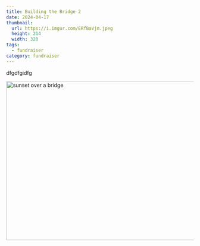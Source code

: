 ```yaml
---
title: Building the Bridge 2
date: 2024-04-17
thumbnail:
  url: https://i.imgur.com/ERfBaVjm.jpeg
  height: 214
  width: 320
tags:
  - fundraiser
category: fundraiser
---
```

dfgdfgidfg

<img src="https://i.imgur.com/ERfBaVjh.webp" alt="sunset over a bridge" height="428" width="640" crossorigin="anonymous" referrerpolicy="no-referrer" />
